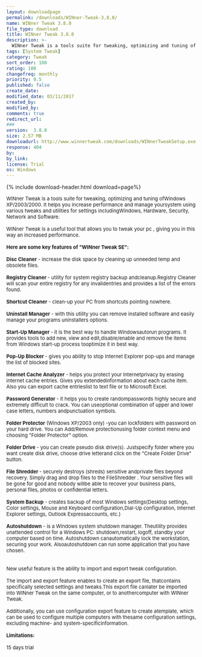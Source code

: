 ```yaml
---
layout: downloadpage
permalink: /downloads/WINner-Tweak-3,8,0/
name: WINner Tweak 3.8.0
file_type: download
title: WINner Tweak 3.8.0
description: >-
  WINner Tweak is a tools suite for tweaking, optimizing and tuning of Windows XP/2003/2000
tags: [System Tweak]
category: Tweak
sort_order: 100
rating: 100
changefreq: monthly
priority: 0.5
published: false
create_date: 
modified_date: 03/11/2017
created_by: 
modified_by: 
comments: true
redirect_url: 
### 
version:  3.8.0
size: 2.57 MB
downloadurl: http://www.winnertweak.com/downloads/WINnerTweakSetup.exe
response: 404
by: 
by_link: 
license: Trial 
os: Windows
---
```


{% include download-header.html download=page%}

<p style="fix-download-text !important">
<p><font size="2"><p>WINner Tweak is a tools suite for tweaking, optimizing and tuning ofWindows XP/2003/2000. It helps you increase performance and manage yoursystem using various tweaks and utilities for settings includingWindows, Hardware, Security, Network and Software.<br />
<br />
WINner Tweak is a useful tool that allows you to tweak your pc , giving you in this way an increased performance.<br />
<br />
<span><strong>Here are some key features of "WINner Tweak SE":</strong></span><br />
<br />
<strong>Disc Cleaner</strong> - increase the disk space by cleaning up unneeded temp and obsolete files. <br />
<br />
<strong>Registry Cleaner </strong>- utility for system registry backup andcleanup.Registry Cleaner will scan your entire registry for any invalidentries and provides a list of the errors found. <br />
<br />
<strong>Shortcut Cleaner</strong> - clean-up your PC from shortcuts pointing nowhere. <br />
<br />
<strong>Uninstall Manager</strong> - with this utility you can remove installed software and easily manage your programs uninstallers options. <br />
<br />
<strong>Start-Up Manager </strong>- it is the best way to handle Windowsautorun programs. It provides tools to add new, view and edit,disable/enable and remove the items from Windows start-up process tooptimize it in best way. <br />
<br />
<strong>Pop-Up Blocker </strong>- gives you ability to stop Internet Explorer pop-ups and manage the list of blocked sites. <br />
<br />
<strong>Internet Cache Analyzer</strong> - helps you protect your Internetprivacy by erasing internet cache entries. Gives you extendedinformation about each cache item. Also you can export cache entrieslist to text file or to Microsoft Excel. <br />
<br />
<strong>Password Generator</strong> - it helps you to create randompasswords highly secure and extremely difficult to crack. You can useoptional combination of upper and lower case letters, numbers andpunctuation symbols. <br />
<br />
<strong>Folder Protector</strong> (Windows XP/2003 only) -you can lockfolders with password on your hard drive. You can Add/Remove protectionusing folder context menu and choosing "Folder Protector" option. <br />
<br />
<strong>Folder Drive</strong> - you can create pseudo disk drive(s). Justspecify folder where you want create disk drive, choose drive letterand click on the "Create Folder Drive" button. <br />
<br />
<strong>File Shredder </strong>- securely destroys (shreds) sensitive andprivate files beyond recovery. Simply drag and drop files to the FileShredder . Your sensitive files will be gone for good and nobody willbe able to recover your business</a> plans, personal files, photos or confidential letters. <br />
<br />
<strong>System Backup</strong> - creates backup of most Windows settings(Desktop settings, Color settings, Mouse and Keyboard configuration,Dial-Up configuration, Internet Explorer settings, Outlook Expressaccounts, etc.) <br />
<br />
<strong>Autoshutdown</strong> - is a Windows system shutdown manager. Theutility provides unattended control for a Windows PC: shutdown,restart, logoff, standby your computer based on time. Autoshutdown canautomatically lock the workstation, securing your work. Alsoautoshutdown can run some application that you have chosen.<br />
<br />
<br />
New useful feature is the ability to import and export tweak configuration. <br />
<br />
The import and export feature enables to create an export file, thatcontains specifically selected settings and tweaks.This export file canlater be imported into WINner Tweak on the same computer, or to anothercomputer with WINner Tweak.<br />
<br />
Additionally, you can use configuration export feature to create atemplate, which can be used to configure multiple computers with thesame configuration settings, excluding machine- and system-specificinformation.<br />
<br />
<span><strong>Limitations:</strong></span><br />
<br />
15 days trial</p></p></p>

